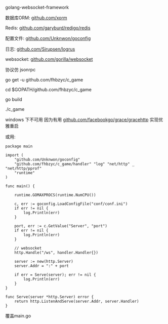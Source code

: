 golang-websocket-framework

数据库ORM: [github.com/xorm][1]

Redis: [github.com/garyburd/redigo/redis][2]

配置文件: [github.com/Unknwon/goconfig][3]

日志: [github.com/Sirupsen/logrus][4]

websocket: [github.com/gorilla/websocket][5]

协议仿 jsonrpc

go get -u github.com/fhbzyc/c_game

cd $GOPATH/github.com/fhbzyc/c_game

go build

./c_game

windows 下不可用 因为有用 [github.com/facebookgo/grace/gracehttp][6] 实现优雅重启

或用:

    package main
    
    import ( 
        "github.com/Unknwon/goconfig"
        "github.com/fhbzyc/c_game/handler" "log" "net/http" _ "net/http/pprof"     
        "runtime" 
    )
    
    func main() {
    
        runtime.GOMAXPROCS(runtime.NumCPU())
    
        c, err := goconfig.LoadConfigFile("conf/conf.ini")
        if err != nil {
            log.Println(err)
        }
    
        port, err := c.GetValue("Server", "port")
        if err != nil {
            log.Println(err)
        }
    
        // websocket
        http.Handle("/ws", handler.Handler{})
    
        server := new(http.Server)
        server.Addr = ":" + port
    
        if err = Serve(server); err != nil {
            log.Println(err)
        }
    }
    
    func Serve(server *http.Server) error {
        return http.ListenAndServe(server.Addr, server.Handler)
    }

覆盖main.go

  [1]: https://github.com/xorm
  [2]: https://github.com/garyburd/redigo/redis
  [3]: https://github.com/Unknwon/goconfig
  [4]: https://github.com/Sirupsen/logrus
  [5]: https://github.com/gorilla/websocket
  [6]: https://github.com/facebookgo/grace/gracehttp